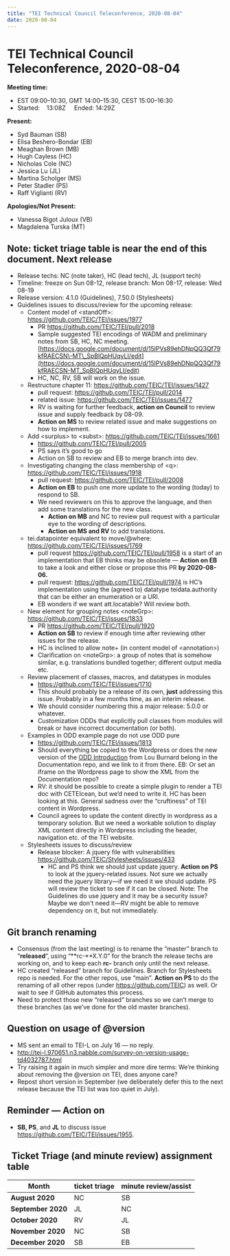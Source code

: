 ```yaml
---
title: "TEI Technical Council Teleconference, 2020-08-04"
date: 2020-08-04
---
```

# TEI Technical Council Teleconference, 2020-08-04
**Meeting time:**


* EST 09:00–10:30, GMT 14:00–15:30, CEST 15:00–16:30
* Started:    13:08Z     Ended: 14:29Z


**Present:**
* Syd Bauman (SB)
* Elisa Beshero\-Bondar (EB)
* Meaghan Brown (MB)
* Hugh Cayless (HC)
* Nicholas Cole (NC)
* Jessica Lu (JL)
* Martina Scholger (MS)
* Peter Stadler (PS)
* Raff Viglianti (RV)


**Apologies/Not Present:**
* Vanessa Bigot Juloux (VB)
* Magdalena Turska (MT)


**Note:** ticket triage table is near the end of this document.
Next release
------------


* Release techs: NC (note taker), HC (lead tech), JL (support tech)
* Timeline: freeze on Sun 08\-12, release branch: Mon 08\-17, release: Wed 08\-19
* Release version: 4\.1\.0 (Guidelines), 7\.50\.0 (Stylesheets)
* Guidelines issues to discuss/review for the upcoming release:
	+ Content model of \<standOff\>: <https://github.com/TEIC/TEI/issues/1977>
		- PR <https://github.com/TEIC/TEI/pull/2018>
		- Sample suggested TEI encodings of WADM and preliminary notes from SB, HC, NC meeting. [https://docs.google.com/document/d/15lPVs89ehDNpQQ3Qf79kfRAECSN\-MT\_SpBlQpHUqyLI/edit](https://docs.google.com/document/d/15lPVs89ehDNpQQ3Qf79kfRAECSN-MT_SpBlQpHUqyLI/edit)
		- HC, NC, RV, SB will work on the issue.
	+ Restructure chapter 11: <https://github.com/TEIC/TEI/issues/1427>
		- pull request: <https://github.com/TEIC/TEI/pull/2014>
		- related issue: <https://github.com/TEIC/TEI/issues/1477>
		- RV is waiting for further feedback, **action on Council** to review issue and supply feedback by 08\-09\.
		- **Action on MS** to review related issue and make suggestions on how to implement.
	+ Add \<surplus\> to \<subst\>: <https://github.com/TEIC/TEI/issues/1661>
		- <https://github.com/TEIC/TEI/pull/2005>
		- PS says it’s good to go
		- Action on SB to review and EB to merge branch into dev.
	+ Investigating changing the class membership of \<q\>: <https://github.com/TEIC/TEI/issues/1918>
		- pull request: <https://github.com/TEIC/TEI/pull/2008>
		- **Action on EB** to push one more update to the wording (today) to respond to SB.
		- We need reviewers on this to approve the language, and then add some translations for the new class.
			* **Action on MB** and NC to review pull request with a particular eye to the wording of descriptions.
			* **Action on MS and RV** to add translations.
	+ tei.datapointer equivalent to move/@where: <https://github.com/TEIC/TEI/issues/1769>
		- pull request <https://github.com/TEIC/TEI/pull/1958> is a start of an implementation that EB thinks may be obsolete — **Action on EB** to take a look and either close or propose this PR **by 2020\-08\-06\.**
		- pull request: <https://github.com/TEIC/TEI/pull/1974> is HC’s implementation using the (agreed to) datatype teidata.authority that can be either an enumeration or a URI.
		- EB wonders if we want att.locatable? Will review both.
	+ New element for grouping notes \<noteGrp\>: <https://github.com/TEIC/TEI/issues/1833>
		- PR <https://github.com/TEIC/TEI/pull/1920>
		- **Action on SB** to review if enough time after reviewing other issues for the release.
		- HC is inclined to allow note\+ (in content model of \<annotation\>)
		- Clarification on \<noteGrp\>: a group of notes that is somehow similar, e.g. translations bundled together; different output media etc.
	+ Review placement of classes, macros, and datatypes in modules
		- <https://github.com/TEIC/TEI/issues/1710>
		- This should probably be a release of its own, **just** addressing this issue. Probably in a few months time, as an interim release.
		- We should consider numbering this a major release: 5\.0\.0 or whatever.
		- Customization ODDs that explicitly pull classes from modules will break or have incorrect documentation (or both).
	+ Examples in ODD example page do not use ODD pure
		- <https://github.com/TEIC/TEI/issues/1813>
		- Should everything be copied to the Wordpress or does the new version of the [ODD Introduction](https://github.com/TEIC/TEI/blob/dev/Documents/ODDintro/2020-version.xml) from Lou Burnard belong in the Documentation repo, and we link to it from there. EB: Or set an iframe on the Wordpress page to show the XML from the Documentation repo?
		- RV: it should be possible to create a simple plugin to render a TEI doc with CETEIcean, but we’d need to write it. HC has been looking at this. General sadness over the “cruftiness” of TEI content in Wordpress.
		- Council agrees to update the content directly in wordpress as a temporary solution. But we need a workable solution to display XML content directly in Wordpress including the header, navigation etc. of the TEI website.
	+ Stylesheets issues to discuss/review
		- Release blocker: A jquery file with vulnerabilities <https://github.com/TEIC/Stylesheets/issues/433>
			* HC and PS think we should just update jquery. **Action on PS** to look at the jquery\-related issues. Not sure we actually need the jquery library—if we need it we should update. PS will review the ticket to see if it can be closed. Note: The Guidelines do use jquery and it may be a security issue? Maybe we don't need it—RV might be able to remove dependency on it, but not immediately.


Git branch renaming
-------------------


* Consensus (from the last meeting) is to rename the “master” branch to “**released**”, using “**rc\-**X.Y.0” for the branch the release techs are working on, and to keep each **rc\-** branch only until the next release.
* HC created “released” branch for Guidelines. Branch for Stylesheets repo is needed. For the other repos, use “main”. **Action on PS** to do the renaming of all other repos (under https://github.com/TEIC) as well. Or wait to see if GitHub automates this process.
* Need to protect those new “released” branches so we can’t merge to these branches (as we’ve done for the old master branches).


Question on usage of @version
-----------------------------


* MS sent an email to TEI\-L on July 16 — no reply.
* [http://tei\-l.970651\.n3\.nabble.com/survey\-on\-version\-usage\-td4032787\.html](http://tei-l.970651.n3.nabble.com/survey-on-version-usage-td4032787.html)
* Try raising it again in much simpler and more dire terms: We’re thinking about removing the @version on TEI, does anyone care?
* Repost short version in September (we deliberately defer this to the next release because the TEI list was too quiet in July).


Reminder — Action on
--------------------


* **SB, PS**, and **JL** to discuss issue <https://github.com/TEIC/TEI/issues/1955>.


 
Ticket Triage (and minute review) assignment table
--------------------------------------------------




| **Month** | **ticket triage** | **minute review/assist** |
| --- | --- | --- |
| **August 2020** | NC | SB |
| **September 2020** | JL | NC |
| **October 2020** | RV | JL |
| **November 2020** | NC | SB |
| **December 2020** | SB | EB |

